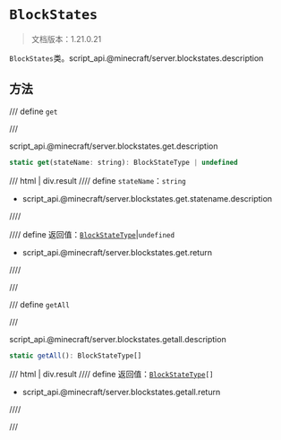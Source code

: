 # `BlockStates`

> 文档版本：1.21.0.21

`BlockStates`类。script_api.@minecraft/server.blockstates.description

## 方法

/// define
`get`


///

script_api.@minecraft/server.blockstates.get.description

```js
static get(stateName: string): BlockStateType | undefined
```

/// html | div.result
//// define
`stateName`：`string`

- script_api.@minecraft/server.blockstates.get.statename.description


////

//// define
返回值：[`BlockStateType`](./blockstatetype.md)|`undefined`

- script_api.@minecraft/server.blockstates.get.return


////

///


/// define
`getAll`


///

script_api.@minecraft/server.blockstates.getall.description

```js
static getAll(): BlockStateType[]
```

/// html | div.result
//// define
返回值：<code><a href="../blockstatetype/">BlockStateType</a>[]</code>

- script_api.@minecraft/server.blockstates.getall.return


////

///

